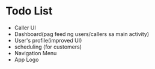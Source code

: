 # Todo List
- Caller UI
- Dashboard(pag feed ng users/callers sa main activity)
- User's profile(improved UI)
- scheduling (for customers)
- Navigation Menu
- App Logo
